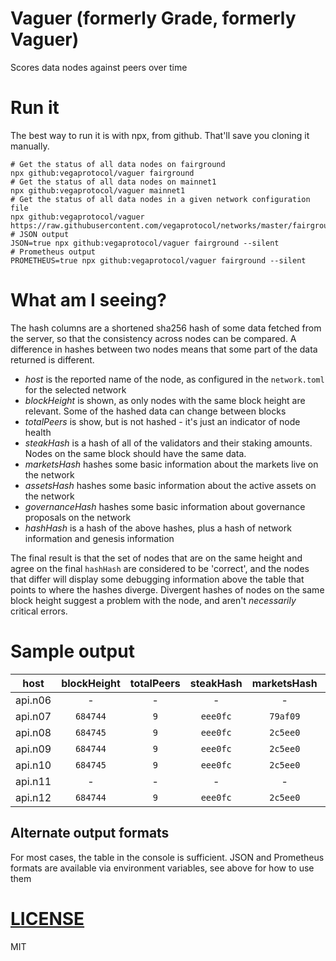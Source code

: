 # Vaguer (formerly Grade, formerly Vaguer)

Scores data nodes against peers over time 
# Run it
The best way to run it is with npx, from github. That'll save you cloning it manually.
```bah
# Get the status of all data nodes on fairground
npx github:vegaprotocol/vaguer fairground
# Get the status of all data nodes on mainnet1
npx github:vegaprotocol/vaguer mainnet1
# Get the status of all data nodes in a given network configuration file
npx github:vegaprotocol/vaguer https://raw.githubusercontent.com/vegaprotocol/networks/master/fairground/fairground.toml
# JSON output
JSON=true npx github:vegaprotocol/vaguer fairground --silent
# Prometheus output
PROMETHEUS=true npx github:vegaprotocol/vaguer fairground --silent
````

# What am I seeing?
The hash columns are a shortened sha256 hash of some data fetched from the server, so that the consistency across nodes can be compared. A difference in hashes between two nodes means that some part of the data returned is different.

* *host* is the reported name of the node, as configured in the `network.toml` for the selected network
* *blockHeight* is shown, as only nodes with the same block height are relevant. Some of the hashed data can change between blocks
* *totalPeers*  is show, but is not hashed - it's just an indicator of node health
* *steakHash* is a hash of all of the validators and their staking amounts. Nodes on the same block should have the same data.
* *marketsHash* hashes some basic information about the markets live on the network
* *assetsHash* hashes some basic information about the active assets on the network
* *governanceHash* hashes some basic information about governance proposals on the network
* *hashHash* is a hash of the above hashes, plus a hash of network information and genesis information

The final result is that the set of nodes that are on the same height and agree on the final `hashHash` are considered to be 'correct', and the nodes that differ will
display some debugging information above the table that points to where the hashes diverge. Divergent hashes of nodes on the same block height suggest a problem with the
node, and aren't _necessarily_ critical errors.

# Sample output

| host                             | blockHeight | totalPeers | steakHash | marketsHash | assetsHash | governanceHash | hashHash | 🥇 |
|----------------------------------|:-------------:|:------------:|:-----------:|:-------------:|:------------:|:----------------:|:----------:|:----:|
| api.n06                          |           - |          - |         - |           - |          - |              - |        - |  - |
| api.n07                          |      `684744` |          `9` |    `eee0fc` |      `79af09` |     `dce206` |         `c90189` |   `05cc52` |  - |
| api.n08                          |      `684745` |          `9` |    `eee0fc` |      `2c5ee0` |     `dce206` |         `c90189` |   `d2b604` | 🥇 |
| api.n09                          |      `684744` |          `9` |    `eee0fc` |      `2c5ee0` |     `dce206` |         `c90189` |   `d69503` |  - |
| api.n10                          |      `684745` |          `9` |    `eee0fc` |      `2c5ee0` |     `dce206` |         `c90189` |   `d2b604` | 🥇 |
| api.n11                          |           - |          - |         - |           - |          - |              - |        - |  - |
| api.n12                          |      `684744` |          `9` |    `eee0fc` |      `2c5ee0` |     `dce206` |         `c90189` |   `d69503` |  - |

## Alternate output formats
For most cases, the table in the console is sufficient. JSON and Prometheus formats are available via environment variables, see above for how to use them

# [LICENSE](./LICENSE)
MIT
